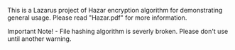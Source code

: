 This is a Lazarus project of Hazar encryption algorithm for demonstrating general usage.
Please read "Hazar.pdf" for more information.

Important Note! - File hashing algorithm is severly broken. Please don't use until another warning.
